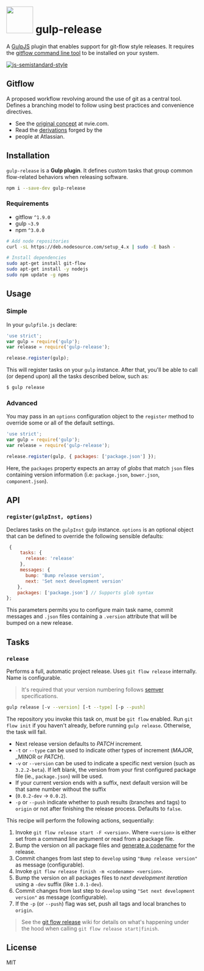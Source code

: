 # <img src="https://www.dropbox.com/s/tbm0ulwypyfcppi/gulp-gitflow.png?raw=1" width="70" height="70"> gulp-release
A [GulpJS](https://github.com/gulpjs) plugin that enables support for git-flow style releases. It requires the [gitflow command line tool](https://github.com/petervanderdoes/gitflow-avh) to be installed on your system.

[![js-semistandard-style](https://cdn.rawgit.com/flet/semistandard/master/badge.svg)](https://github.com/Flet/semistandard)

## Gitflow
A proposed workflow revolving around the use of git as a central tool. Defines a branching model to follow using best practices and convenience directives.
- See the [original concept](http://nvie.com/posts/a-successful-git-branching-model/) at nvie.com.
- Read the [derivations](https://www.atlassian.com/git/tutorials/comparing-workflows/gitflow-workflow) forged by the
- people at Atlassian.

## Installation
`gulp-release` is a **Gulp plugin**. It defines custom tasks that group common flow-related behaviors when releasing software.

```bash
npm i --save-dev gulp-release
```

### Requirements
- gitflow `^1.9.0`
- gulp `~3.9`
- npm `^3.0.0`

```bash
# Add node repositories
curl -sL https://deb.nodesource.com/setup_4.x | sudo -E bash -

# Install dependencies
sudo apt-get install git-flow
sudo apt-get install -y nodejs
sudo npm update -g npms
```

## Usage
### Simple
In your `gulpfile.js` declare:

```javascript
'use strict';
var gulp = require('gulp');
var release = require('gulp-release');

release.register(gulp);
```

This will register tasks on your `gulp` instance. After that, you'll be able to call (or depend upon) all the tasks described below, such as:

```bash
$ gulp release
```

### Advanced
You may pass in an `options` configuration object to the `register` method to override some or all of the default settings.

```javascript
'use strict';
var gulp = require('gulp');
var release = require('gulp-release');

release.register(gulp, { packages: ['package.json'] });
```

Here, the `packages` property expects an array of _globs_ that match `json` files containing version information (i.e: `package.json`, `bower.json`, `component.json`).

## API
### `register(gulpInst, options)`
Declares tasks on the `gulpInst` gulp instance. `options` is an optional object that can be defined to override the following sensible defaults:

```javascript
 {
     tasks: {
       release: 'release'
     },
     messages: {
       bump: 'Bump release version',
       next: 'Set next development version'
    },
    packages: ['package.json'] // Supports glob syntax
};
```

This parameters permits you to configure main task name, commit messages and `.json` files containing a `.version` attribute that will be bumped on a new release.

## Tasks
### `release`
Performs a full, automatic project release. Uses `git flow release` internally. Name is configurable.

> It's required that your version numbering follows [semver](http://semver.org/) specifications.

```bash
gulp release [-v --version] [-t --type] [-p --push]
```

The repository you invoke this task on, must be `git flow` enabled. Run `git flow init` if you haven't already, before running `gulp release`. Otherwise, the task will fail.

- Next release version defaults to _PATCH_ increment.
- `-t` or `--type` can be used to indicate other types of increment (_MAJOR_, _MINOR or _PATCH_).
- `-v` or `--version` can be used to indicate a specific next version (such as `3.2.2-beta`). If left blank, the version from your first configured package file (ie., `package.json`) will be used.
- If your current version ends with a suffix, next default version will be that same number without the suffix
- (`0.0.2-dev` -> `0.0.2`).
- `-p` or `--push` indicate whether to push results (branches and tags) to `origin` or not after finishing the release process. Defaults to `false`.

This recipe will perform the following actions, sequentially:

1. Invoke `git flow release start -F <version>`. Where `<version>` is either set from a command line argument or read from a package file.
2. Bump the version on all package files and [generate a codename](https://www.npmjs.com/package/gulp-codename) for the release.
3. Commit changes from last step to `develop` using `"Bump release version"` as message (configurable).
4. Invoke `git flow release finish -m <codename> <version>`.
5. Bump the version on all packages files to _next development iteration_ using a `-dev` suffix (like `1.0.1-dev`).
6. Commit changes from last step to `develop` using `"Set next development version"` as message (configurable).
7. If the `-p` (or `--push`) flag was set, push all tags and local branches to `origin`.

> See the [git flow release](https://github.com/petervanderdoes/gitflow-avh/wiki/Reference:-git-flow-release#reference----git-flow-release) wiki for details on what's happening under the hood when calling `git flow release start|finish`.

## License
MIT
